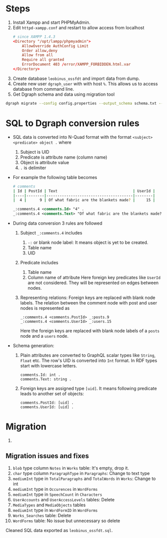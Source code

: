 # Steps
1. Install Xampp and start PHPMyAdmin.
2. Edit `httpd-xampp.conf` and restart to allow access from localhost
    ```conf
    # since XAMPP 1.4.3
    <Directory "/opt/lampp/phpmyadmin">
        AllowOverride AuthConfig Limit
        Order allow,deny
        Allow from all
        Require all granted
        ErrorDocument 403 /error/XAMPP_FORBIDDEN.html.var
    </Directory>
    ```
3. Create database `leobinus_ossfdt` and import data from dump.
4. Create new user `dgraph_user` with with host `%`. This allows us to access database from command line.
5. Get Dgraph schema and data using migration tool
```sh
dgraph migrate --config config.properties --output_schema schema.txt --output_data sql.rdf --host 192.168.64.2
```


# SQL to Dgraph conversion rules
- SQL data is converted into N-Quad format with the format `<subject> <predicate> object .` where
    1. Subject is UID
    2. Predicate is attribute name (column name)
    3. Object is attribute value
    4. `.` is delimiter
- For example the following table becomes

    ```sh
    # comments
    | Id | PostId | Text                                  | UserId |
    |----|--------|---------------------------------------|--------|
    |  4 |      9 | Of what fabric are the blankets made? |     15 |
    ```

    ```rdf
    _:comments.4 <comments.Id> "4" .
    _:comments.4 <comments.Text> "Of what fabric are the blankets made?" .
    ```
- During data conversion 3 rules are followed
    1. Subject `_:comments.4` includes
        1. `-:` or blank node label: It means object is yet to be created.
        2. Table name
        3. UID
    2. Predicate includes
        1. Table name
        2. Column name of attribute
        Here foreign key predicates like `UserId` are not considered. They will be represented on edges between nodes.

    3. Representing relations: Foreign keys are replaced with blank node labels. The relation between the comment node with post and user nodes is represented as
        ```
        _:comments.4 <comments.PostId> _:posts.9
        _:comments.4 <comments.UserId> _:users.15
        ```
        Here the foreign keys are replaced with blank node labels of a `posts` node and a `users` node.

- Schema generation:
    1. Plain attributes are converted to GraphQL scalar types like `String`, `Float` etc. The row's UID is converted into `Int` format. In RDF types start with lowercase letters.
        ```
        comments.Id: int .
        comments.Text: string .
        ```
    2. Foreign keys are assigned type `[uid]`. It means following predicate leads to another set of objects:
        ```
        comments.PostId: [uid] .
        comments.UserId: [uid] .
        ```

# Migration
1.

## Migration issues and fixes
1. `blob` type column `Notes` in `Works` table: It's empty, drop it.
2. `char` type column `ParagraphType` in `Paragraphs`: Change to text type
3. `mediumInt` type in `TotalParagraphs` and `TotalWords` in `Works`: Change to int
4. `mediumInt` type in `Occurences` in `WordForms`
5. `mediumInt` type in `SpeechCount` in `Characters`
6. `UserAccounts` and `UserAccessLevels` tables: Delete
7. `MediaTypes` and `MediaObjects` tables
8. `mediumInt` type in `WordFormID` in `WordForms`
9. `Works_Searches` table: Delete
10. `WordForms` table: No issue but unnecessary so delete

Cleaned SQL data exported as `leobinus_ossfdt.sql`.